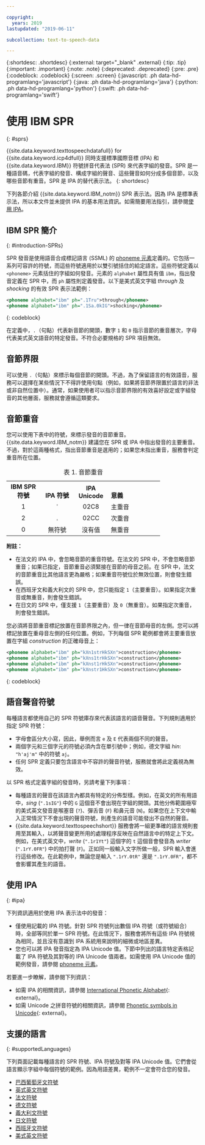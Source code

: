```yaml
---

copyright:
  years: 2019
lastupdated: "2019-06-11"

subcollection: text-to-speech-data

---
```


{:shortdesc: .shortdesc}
{:external: target="_blank" .external}
{:tip: .tip}
{:important: .important}
{:note: .note}
{:deprecated: .deprecated}
{:pre: .pre}
{:codeblock: .codeblock}
{:screen: .screen}
{:javascript: .ph data-hd-programlang='javascript'}
{:java: .ph data-hd-programlang='java'}
{:python: .ph data-hd-programlang='python'}
{:swift: .ph data-hd-programlang='swift'}

# 使用 IBM SPR
{: #sprs}

{{site.data.keyword.texttospeechdatafull}} for {{site.data.keyword.icp4dfull}} 同時支援標準國際音標 (IPA) 和 {{site.data.keyword.IBM}} 符號拼音代表法 (SPR) 來代表字組的發音。SPR 是一種語音碼，代表字組的發音、構成字組的聲音、這些聲音如何分成多個音節，以及哪些音節有重音。SPR 是 IPA 的替代表示法。
{: shortdesc}

下列各節介紹 {{site.data.keyword.IBM_notm}} SPR 表示法。因為 IPA 是標準表示法，所以本文件並未提供 IPA 的基本用法資訊。如需簡要用法指引，請參閱[使用 IPA](#ipa)。

## IBM SPR 簡介
{: #introduction-SPRs}

SPR 發音是使用語音合成標記語言 (SSML) 的 [phoneme 元素](/docs/services/text-to-speech-data?topic=text-to-speech-data-elements#phoneme_element)定義的。它包括一系列可容許的符號，而這些符號適用於以雙引號括住的給定語言。這些符號定義以 `<phoneme>` 元素括住的字組如何發音。元素的 `alphabet` 屬性具有值 `ibm`，指出發音定義在 SPR 中，而 `ph` 屬性則定義發音。以下是美式英文字組 *through* 及 *shocking* 的有效 SPR 表示法範例：

```xml
<phoneme alphabet="ibm" ph=".1Tru">through</phoneme>
<phoneme alphabet="ibm" ph=".1Sa.0kIG">shocking</phoneme>
```
{: codeblock}

在定義中，`.`（句點）代表新音節的開頭，數字 `1` 和 `0` 指示音節的重音層次，字母代表美式英文語音的特定發音。不符合必要規格的 SPR 項目無效。

## 音節界限

可以使用 `.`（句點）來標示每個音節的開頭。不過，為了保留語言的有效語音，服務可以選擇在某些情況下不得許使用句點（例如，如果將音節界限置於語言的非法或非自然位置中）。通常，如果使用者可以指示音節界限的有效喜好設定或字組發音的其他層面，服務就會遵循這類要求。

## 音節重音

您可以使用下表中的符號，來標示發音的音節重音。{{site.data.keyword.IBM_notm}} 建議您在 SPR 或 IPA 中指出發音的主要重音。不過，對於這兩種格式，指出音節重音是選用的；如果您未指出重音，服務會判定重音所在位置。

<table style="width:80%">
  <caption>表 1. 音節重音</caption>
  <tr>
    <th style="width:22%; text-align:center; vertical-align:bottom">
      IBM SPR 符號
    </th>
    <th style="width:22%; text-align:center; vertical-align:bottom">
      IPA 符號
    </th>
    <th style="width:22%; text-align:center; vertical-align:bottom">
      IPA Unicode
    </th>
    <th style="text-align:left; vertical-align:bottom">
      意義
    </th>
  </tr>
  <tr>
    <td style="text-align:center">
      1
    </td>
    <td style="text-align:center">
      <code>&#712;</code>
    </td>
    <td style="text-align:center">
      02C8
    </td>
    <td>
      主重音
    </td>
  </tr>
  <tr>
    <td style="text-align:center">
      2
    </td>
    <td style="text-align:center">
      <code>&#716;</code>
    </td>
    <td style="text-align:center">
      02CC
    </td>
    <td>
      次重音
    </td>
  </tr>
  <tr>
    <td style="text-align:center">
      0
    </td>
    <td style="text-align:center">無符號</td>
    <td style="text-align:center">沒有值</td>
    <td>
      無重音
    </td>
  </tr>
</table>

**附註：**

-   在法文的 IPA 中，會忽略音節的重音符號。在法文的 SPR 中，不會忽略音節重音；如果已指定，音節重音必須緊接在音節的母音之前。在 SPR 中，法文的音節重音比其他語言更為嚴格；如果重音符號位於無效位置，則會發生錯誤。
-   在西班牙文和義大利文的 SPR 中，您只能指定 `1`（主要重音）。如果指定次重音或無重音，則會發生錯誤。
-   在日文的 SPR 中，僅支援 `1`（主要重音）及 `0`（無重音）。如果指定次重音，則會發生錯誤。

您必須將音節重音標記放置在音節界限之內，但一律在音節母音的左側。您可以將標記放置在重母音左側的任何位置。例如，下列每個 SPR 範例都會將主要重音放置在字組 *construction* 的正確母音上：

```xml
<phoneme alphabet="ibm" ph="kXn1strHkSXn">construction</phoneme>
<phoneme alphabet="ibm" ph="kXns1trHkSXn">construction</phoneme>
<phoneme alphabet="ibm" ph="kXnst1rHkSXn">construction</phoneme>
<phoneme alphabet="ibm" ph="kXnstr1HkSXn">construction</phoneme>
```
{: codeblock}

## 語音聲音符號

每種語言都使用自己的 SPR 符號庫存來代表該語言的語音聲音。下列規則適用於指定 SPR 符號：

-   字母會區分大小寫，因此，舉例而言 `e` 及 `E` 代表兩個不同的聲音。
-   兩個字元和三個字元的符號必須內含在單引號中；例如，德文字組 *hin*: `"h'aj'm"` 中的符號 `aj`。
-   任何 SPR 定義只要包含語言中不容許的聲音符號，服務就會將此定義視為無效。

以 SPR 格式定義字組的發音時，另請考量下列事項：

-   每種語言的聲音在該語言內都具有特定的分佈型樣。例如，在英文的所有用語中，*sing* (`".1sIG"`) 中的 `G` 這個音不會出現在字組的開頭。其他分佈範圍極窄的美式英文發音是喉塞音 (`?`)、彈舌音 (`F`) 和鼻元音 (`N`)。如果您在上下文中輸入正常情況下不會出現的聲音符號，則產生的語音可能發出不自然的聲音。
-   {{site.data.keyword.texttospeechshort}} 服務會將一組更準確的語言規則套用至其輸入，以將聲音變更所用的處理程序反映在自然語言中的特定上下文。例如，在美式英文中，*write* (`".1r1Yt"`) 這個字的 `t` 這個音會發音為 *writer* (`".1rY.0FR"`) 中的拍打聲 (`F`)。正如同一般輸入文字所做一般，SPR 輸入會進行這些修改。在此範例中，無論您是輸入 `".1rY.0tR"` 還是 `".1rY.0FR"`，都不會影響其產生的語音。

## 使用 IPA
{: #ipa}

下列資訊適用於使用 IPA 表示法中的發音：

-   僅使用記載的 IPA 符號。針對 SPR 符號列出數個 IPA 符號（或符號組合）時，全部等同於單一 SPR 符號。在此情況下，服務會將所有這些 IPA 符號視為相同，並且沒有意識到 IPA 系統用來說明的細微或地區差異。
-   您也可以將 IPA 發音指定為 IPA Unicode 值。下節中列出的語言特定表格記載了 IPA 符號及其對等的 IPA Unicode 值兩者。如需使用 IPA Unicode 值的範例發音，請參閱 [phoneme 元素](/docs/services/text-to-speech-data?topic=text-to-speech-data-elements#phoneme_element)。

若要進一步瞭解，請參閱下列資訊：

-   如需 IPA 的相關資訊，請參閱 [International Phonetic Alphabet](https://wikipedia.org/wiki/International_Phonetic_Alphabet){: external}。
-   如需 Unicode 之拼音符號的相關資訊，請參閱 [Phonetic symbols in Unicode](https://wikipedia.org/wiki/Phonetic_symbols_in_Unicode){: external}。

## 支援的語言
{: #supportedLanguages}

下列頁面記載每種語言的 SPR 符號、IPA 符號及對等 IPA Unicode 值。它們會從語言顯示字組中每個符號的範例。因為用語差異，範例不一定會符合您的發音。

-   [巴西葡萄牙文符號](/docs/services/text-to-speech-data?topic=text-to-speech-data-ptSymbols)
-   [英式英文符號](/docs/services/text-to-speech-data?topic=text-to-speech-data-gbSymbols)
-   [法文符號](/docs/services/text-to-speech-data?topic=text-to-speech-data-frSymbols)
-   [德文符號](/docs/services/text-to-speech-data?topic=text-to-speech-data-deSymbols)
-   [義大利文符號](/docs/services/text-to-speech-data?topic=text-to-speech-data-itSymbols)
-   [日文符號](/docs/services/text-to-speech-data?topic=text-to-speech-data-jaSymbols)
-   [西班牙文符號](/docs/services/text-to-speech-data?topic=text-to-speech-data-esSymbols)
-   [美式英文符號](/docs/services/text-to-speech-data?topic=text-to-speech-data-usSymbols)
